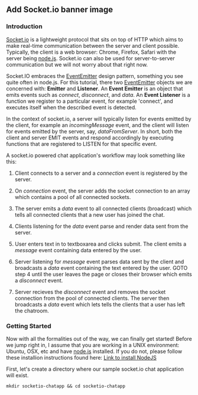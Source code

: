 ## Add Socket.io banner image

### Introduction

[Socket.io](http://socket.io) is a lightweight protocol that sits on top of
HTTP which aims to make real-time communication between the server and client 
possible. Typically, the client is a web browser: Chrome, Firefox,
Safari with the server being [node.js](http://nodejs.org). 
Socket.io can also be used for server-to-server communication but we will
not worry about that right now.


Socket.IO embraces the [EventEmitter](http://nodejs.org/api/events.html) design pattern, something you 
see quite often in node.js. For this tutorial, there two [EventEmitter](http://nodejs.org/api/events.html)
objects we are concerned with:
**Emitter** and **Listener**. An **Event Emitter** is an object that emits
events such as _connect_, _disconnect_, and _data_.
An **Event Listener** is a function we register to a particular event, for example
'connect', and executes itself when the described event is detected. 

In the context of socket.io, a server will typically listen for events emitted by the client,
for example an _incomingMessage_ event, and the client will listen for events emitted by the server,
say, _dataFromServer_. In short, both the client and server EMIT events and respond 
accordingly by executing functions that are registered to LISTEN for that specific event.

A socket.io powered chat application's workflow may look something like this:

1. Client connects to a server and a _connection_ event is registered by the server.

2. On _connection_ event, the server adds the socket connection to an array which
contains a pool of all connected sockets.

3. The server emits a _data_ event to all connected clients (broadcast) which tells
all connected clients that a new user has joined the chat. 

4. Clients listening for the _data_ event parse and render data sent from the server.

5. User enters text in to textboxarea and clicks submit. The client emits a _message_
event containing data entered by the user. 

6. Server listening for _message_ event parses data sent by the client and broadcasts
a _data_ event containing the text entered by the user. GOTO step 4 until the user
leaves the page or closes their browser which emits a _disconnect_ event.

7. Server recieves the _disconnect_ event and removes the socket connection from the pool
of connected clients. The server then broadcasts a _data_ event which lets tells 
the clients that a user has left the chatroom.


### Getting Started

Now with all the formalities out of the way, we can finally get started! Before we jump right in,
I assume that you are working in a UNIX environment: Ubuntu, OSX, etc and have
[node.js](http://nodejs.org) installed. If you do not, please follow these installion 
instructions found here: [Link to install NodeJS](http://nodejs.org)

First, let's create a directory where our sample socket.io chat application will exist.

```
mkdir socketio-chatapp && cd socketio-chatapp
``` 
